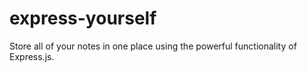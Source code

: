 # express-yourself
Store all of your notes in one place using the powerful functionality of Express.js.
